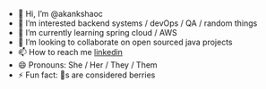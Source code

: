 - 👋 Hi, I’m @akankshaoc
- 👀 I’m interested backend systems / devOps / QA / random things
- 🌱 I’m currently learning spring cloud / AWS
- 💞️ I’m looking to collaborate on open sourced java projects
- 📫 How to reach me [linkedin](https://www.linkedin.com/in/akanksha-sharma-1b4aa1200)
- 😄 Pronouns: She / Her / They / Them
- ⚡ Fun fact: 🍌s are considered berries

<!---
akankshaoc/akankshaoc is a ✨ special ✨ repository because its `README.md` (this file) appears on your GitHub profile.
You can click the Preview link to take a look at your changes.
--->
